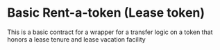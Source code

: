 # Basic Rent-a-token (Lease token)

This is a basic contract for a wrapper for a transfer logic on a token that honors a lease tenure and lease vacation facility

